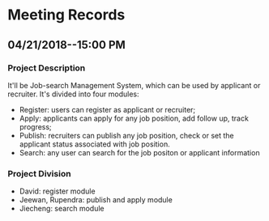 # Meeting Records

## 04/21/2018--15:00 PM
### Project Description
It'll be Job-search Management System, which can be used by applicant or recruiter. It's divided into four modules:
- Register: users can register as applicant or recruiter;
- Apply: applicants can apply for any job position, add follow up, track progress;
- Publish: recruiters can publish any job position, check or set the applicant status associated with job position.
- Search: any user can search for the job positon or applicant information

### Project Division
- David: register module
- Jeewan, Rupendra: publish and apply module
- Jiecheng: search module
